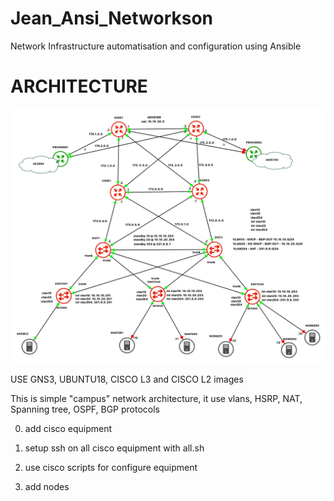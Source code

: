 # Jean_Ansi_Networkson

Network Infrastructure automatisation and configuration using Ansible

# ARCHITECTURE

![](/AUTOMATISATION/architecture/architecture.png)

USE GNS3, UBUNTU18, CISCO L3 and CISCO L2 images 

This is simple "campus" network architecture, it use vlans, HSRP, NAT, Spanning tree, OSPF, BGP protocols

0. add cisco equipment

1. setup ssh on all cisco equipment with all.sh

2. use cisco scripts for configure equipment

3. add nodes








